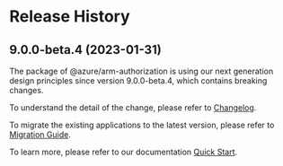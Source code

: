 # Release History
    
## 9.0.0-beta.4 (2023-01-31)

The package of @azure/arm-authorization is using our next generation design principles since version 9.0.0-beta.4, which contains breaking changes.

To understand the detail of the change, please refer to [Changelog](https://aka.ms/js-track2-changelog).

To migrate the existing applications to the latest version, please refer to [Migration Guide](https://aka.ms/js-track2-migration-guide).

To learn more, please refer to our documentation [Quick Start](https://aka.ms/js-track2-quickstart).
